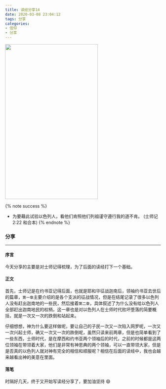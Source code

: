 ```yaml
---
title: 读经分享14
date: 2020-03-08 23:04:12
tags: 分享
categories:
- 信仰
- 分享
---
```

<img src="https://hexo-1257711631.cos.ap-nanjing.myqcloud.com/markdownpic/20200308230825.png" width=300 height=500>

{% note success %}
* 为要藉此试验以色列人，看他们肯照他们列祖谨守遵行我的道不肯。
                                    (士师记 2:22 和合本)
{% endnote %}

### 分享
***

#### 序言

今天分享的主要是对士师记得梳理，为了后面的读经打下一个基础。

#### 正文

首先，士师记是在约书亚记得后面，也就是耶和华征战迦南后，领袖约书亚去世后的篇章，`第一章`主要介绍的是各个支派的征战情况，但是在结尾记录了很多以色列人没有赶出迦南地的一些民，然后接着`第二章`，具体叙述了为什么没有给以色列人全部赶出迦南地民的权柄，这一章也是对以色列人在士师时代败坏堕落的简要概括，就是一次又一次的跌倒和站起来。

仔细想想，神为什么要这样做呢，要让自己的子民一次又一次陷入网罗呢，一次又一次兴起士师，确又一次又一次的跌倒呢，虽然只读来前两章，但是也简单看到了一些东西，士师时代，是在摩西和约书亚两个领袖后的时代，之前的时候都是这两位领袖在带领着大家，他们是非常有神恩典的两个领袖，可以一直带领大家，但是是否真的以色列人就对神有完全的相信和顺服呢？相信在后面的读经中，我也会越来越看出神的美意在里面。

#### 落笔

时隔好几天，终于又开始写读经分享了，要加油坚持 :smile:

